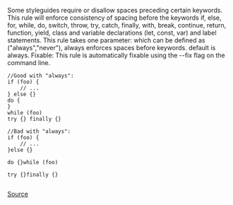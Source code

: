 Some styleguides require or disallow spaces preceding certain keywords. This rule will enforce consistency of spacing before the keywords if, else, for, while, do, switch, throw, try, catch, finally, with, break, continue, return, function, yield, class and variable declarations (let, const, var) and label statements.
This rule takes one parameter: which can be defined as ("always","never"), always enforces spaces before keywords. default is always.
Fixable: This rule is automatically fixable using the --fix flag on the command line.

```
//Good with "always":
if (foo) {
    // ...
} else {}
do {
}
while (foo)
try {} finally {}

//Bad with "always":
if (foo) {
    // ...
}else {}

do {}while (foo)

try {}finally {}


```

[Source](http://eslint.org/docs/rules/space-before-keywords)
